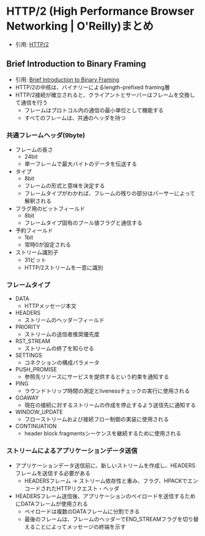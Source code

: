 # HTTP/2 (High Performance Browser Networking | O'Reilly)まとめ
- 引用: [HTTP/2](https://hpbn.co/http2/)

## Brief Introduction to Binary Framing
- 引用: [Brief Introduction to Binary Framing](https://hpbn.co/http2/#brief-introduction-to-binary-framing)
- HTTP/2の中核は、バイナリーによるlength-prefixed framing層
- HTTP/2接続が確立されると、クライアントとサーバーはフレームを交換して通信を行う
  - フレームはプロトコル内の通信の最小単位として機能する
  - すべてのフレームは、共通のヘッダを持つ

### 共通フレームヘッダ(9byte)
- フレームの長さ
  - 24bit
  - 単一フレームで最大バイトのデータを伝送する
- タイプ
  - 8bit
  - フレームの形式と意味を決定する
  - フレームタイプがわかれば、フレームの残りの部分はパーサーによって解釈される
- フラグ用のビットフィールド
  - 8bit
  - フレームタイプ固有のブール値フラグと通信する
- 予約フィールド
  - 1bit
  - 常時0が設定される
- ストリーム識別子
  - 31ビット
  - HTTP/2ストリームを一意に識別

### フレームタイプ
- DATA
  - HTTPメッセージ本文
- HEADERS
  - ストリームのヘッダーフィールド
- PRIORITY
  - ストリームの送信者推奨優先度
- RST_STREAM
  - ストリームの終了を知らせる
- SETTINGS
  - コネクションの構成パラメータ
- PUSH_PROMISE
  - 参照先リソースにサービスを提供するという約束を通知する
- PING
  - ラウンドトリップ時間の測定とlivenessチェックの実行に使用される
- GOAWAY
  - 現在の接続に対するストリームの作成を停止するよう送信先に通知する
- WINDOW_UPDATE
  - フローストリームおよび接続フロー制御の実装に使用される
- CONTINUATION
  - header block fragmentsシーケンスを継続するために使用される

### ストリームによるアプリケーションデータ送信
- アプリケーションデータ送信前に、新しいストリームを作成し、HEADERSフレームを送信する必要がある
  - HEADERSフレーム -> ストリーム依存性と重み、フラグ、HPACKでエンコードされたHTTPリクエスト・ヘッダ
- HEADERSフレーム送信後、アプリケーションのペイロードを送信するためにDATAフレームが使用される
  - ペイロードは複数のDATAフレームに分割できる
  - 最後のフレームは、フレームのヘッダーでEND_STREAMフラグを切り替えることによってメッセージの終端を示す
